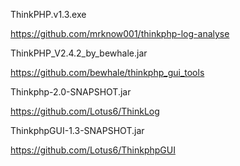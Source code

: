 ThinkPHP.v1.3.exe

https://github.com/mrknow001/thinkphp-log-analyse

ThinkPHP_V2.4.2_by_bewhale.jar

https://github.com/bewhale/thinkphp_gui_tools

Thinkphp-2.0-SNAPSHOT.jar

https://github.com/Lotus6/ThinkLog

ThinkphpGUI-1.3-SNAPSHOT.jar

https://github.com/Lotus6/ThinkphpGUI
